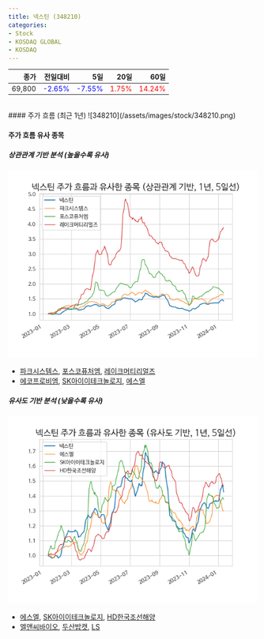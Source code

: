 ```yaml
---
title: 넥스틴 (348210)
categories:
- Stock
- KOSDAQ GLOBAL
- KOSDAQ
---
```


|종가|전일대비|5일|20일|60일|
|---:|-------:|--:|---:|---:|
|69,800|<span style="color: blue">-2.65%</span>|<span style="color: blue">-7.55%</span>|<span style="color: red">1.75%</span>|<span style="color: red">14.24%</span>|

<!-- more -->
<br>
#### 주가 흐름 (최근 1년)
![348210](/assets/images/stock/348210.png)

#### 주가 흐름 유사 종목

##### 상관관계 기반 분석 (높을수록 유사)
![348210](/assets/images/stock/348210_corr.png)
- [파크시스템스](/140860/), [포스코퓨처엠](/003670/), [레이크머티리얼즈](/281740/)
- [에코프로비엠](/247540/), [SK아이이테크놀로지](/361610/), [에스엘](/005850/)

##### 유사도 기반 분석 (낮을수록 유사)	
![348210](/assets/images/stock/348210_sim.png)
- [에스엘](/005850/), [SK아이이테크놀로지](/361610/), [HD한국조선해양](/009540/)
- [엘앤씨바이오](/290650/), [두산밥캣](/241560/), [LS](/006260/)